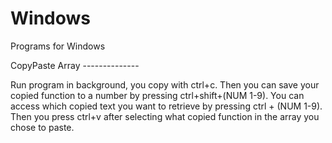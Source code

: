 # Windows
Programs for Windows

CopyPaste Array --------------

Run program in background, you copy with ctrl+c. 
Then you can save your copied function to a number by pressing ctrl+shift+(NUM 1-9).
You can access which copied text you want to retrieve by pressing ctrl + (NUM 1-9).
Then you press ctrl+v after selecting what copied function in the array you chose to paste.
